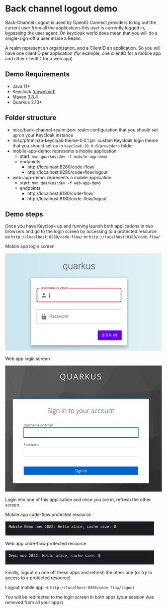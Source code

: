 # Back channel logout demo

Back-Channel Logout is used by OpenID Connect providers to log out the current user from all the applications this user is currently logged in, bypassing the user agent.
On keycloak world does mean that you will do a single-sign-off a user inside a Realm. 

A realm represent an organization, and a ClientID an application. So you will have one clientID per application (for example, one clientID for a
mobile app and other clientID for a web app)

## Demo Requirements

- Java 11+
- Keycloak ([download](https://github.com/keycloak/keycloak/releases/download/20.0.0/keycloak-20.0.0.zip))
- Maven 3.8.4
- Quarkus 2.13+

## Folder structure
- misc/back-channel-realm.json: realm configuration that you should set up on your Keycloak instance
- misc/pfmninza-keycloak-theme-0.0.1.jar: custom Keycloak login theme that you should set up in `keycloak-20.0.0/providers` folder
- mobile-app-demo: represents a mobile application 
  - start: `mvn quarkus:dev -f mobile-app-demo`
  - endpoints:
    - http://localhost:8280/code-flow/
    - http://localhost:8280/code-flow/logout
- web-app-demo: represents a mobile application
  - start: `mvn quarkus:dev -f web-app-demo`
  - endpoints:
    - http://localhost:8180/code-flow/
    - http://localhost:8180/code-flow/logout

## Demo steps

Once you have Keycloak up and running launch both applications in two browsers and go to the login screen by accessing to a protected resource
as `http://localhost:8280/code-flow/` or `http://localhost:8180/code-flow/`

Mobile app login screen

![mobileAppLoginScreen](misc/mobile-app-login.png)

Web app login screen

![webAppLoginScreen](misc/web-app-login.png)

Login into one of this application and once you are in, refresh the other screen. 

Mobile app code-flow protected resource

![mobileAppLoginScreen](misc/mobile-app-code-flow.png)

Web app code-flow protected resource

![webAppLoginScreen](misc/web-app-code-flow.png)

Finally, logout on one off these apps and refresh the other one (or try to access to a protected resource)

Logout mobile app -> `http://localhost:8280/code-flow/logout`

You will be redirected to the login screen in both apps (your session was removed from all your apps)

